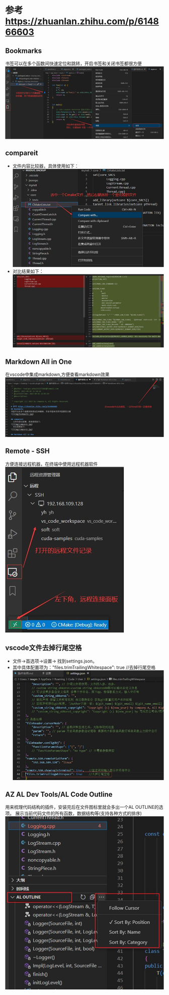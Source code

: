 <!--
 * @Author: teaCupa yehu2315272482@Foxmail.com
 * @Date: 2023-04-01 11:38:14
 * @LastEditTime: 2023-04-01 14:40:15
 * @Description:
 *
 * Copyright (c) 2023 by company-A, All Rights Reserved.
-->
# 参考 https://zhuanlan.zhihu.com/p/614866603
## Bookmarks
书签可以在多个函数间快速定位和跳转，开启书签和关闭书签都很方便
![](img/bookmark1.jpg)

## compareit
- 文件内容比较器，具体使用如下：
![](img/compare1.jpg)
- 对比结果如下：
![](img/compare2.jpg)

## Markdown All in One
在vscode中集成markdown,方便查看markdown效果
![](img/markdown.jpg)

## Remote - SSH
方便连接远程机器，在终端中使用远程机器软件
![](img/remote-ssh.jpg)

## vscode文件去掉行尾空格
- 文件->首选项->设置-> 找到settings.json。
- 其中具体配置项为："files.trimTrailingWhitespace": true    //去掉行尾空格
![](img/trimLineEndSpace.jpg)

## AZ AL Dev Tools/AL Code Outline
用来梳理代码结构的插件，安装完后在文件图标里就会多出一个AL OUTLINE的选项。
展示当前代码文件的所有函数，数据结构等(支持各种方式的排序)
![](img/AL_OUTLINE.jpg)